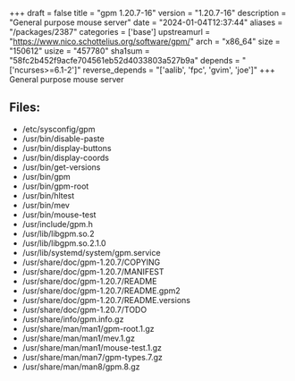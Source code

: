 +++
draft = false
title = "gpm 1.20.7-16"
version = "1.20.7-16"
description = "General purpose mouse server"
date = "2024-01-04T12:37:44"
aliases = "/packages/2387"
categories = ['base']
upstreamurl = "https://www.nico.schottelius.org/software/gpm/"
arch = "x86_64"
size = "150612"
usize = "457780"
sha1sum = "58fc2b452f9acfe704561eb52d4033803a527b9a"
depends = "['ncurses>=6.1-2']"
reverse_depends = "['aalib', 'fpc', 'gvim', 'joe']"
+++
General purpose mouse server

## Files: 
* /etc/sysconfig/gpm
* /usr/bin/disable-paste
* /usr/bin/display-buttons
* /usr/bin/display-coords
* /usr/bin/get-versions
* /usr/bin/gpm
* /usr/bin/gpm-root
* /usr/bin/hltest
* /usr/bin/mev
* /usr/bin/mouse-test
* /usr/include/gpm.h
* /usr/lib/libgpm.so.2
* /usr/lib/libgpm.so.2.1.0
* /usr/lib/systemd/system/gpm.service
* /usr/share/doc/gpm-1.20.7/COPYING
* /usr/share/doc/gpm-1.20.7/MANIFEST
* /usr/share/doc/gpm-1.20.7/README
* /usr/share/doc/gpm-1.20.7/README.gpm2
* /usr/share/doc/gpm-1.20.7/README.versions
* /usr/share/doc/gpm-1.20.7/TODO
* /usr/share/info/gpm.info.gz
* /usr/share/man/man1/gpm-root.1.gz
* /usr/share/man/man1/mev.1.gz
* /usr/share/man/man1/mouse-test.1.gz
* /usr/share/man/man7/gpm-types.7.gz
* /usr/share/man/man8/gpm.8.gz
